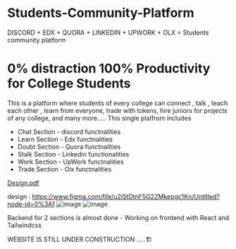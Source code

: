 # Students-Community-Platform

DISCORD + EDX + QUORA + LINKEDIN + UPWORK + OLX = Students community platform

# 0% distraction 100% Productivity for College Students


This is a platform where students of every college can connect , 
                                                       talk , 
                                                       teach each other , 
                                                       learn from everyone, 
                                                       trade with tokens, 
                                                       hire juniors for projects of any college,
                                                       and many more.....
This single platfrom includes
- Chat Section - discord functnalities
- Learn Section - Edx functnalities
- Doubt Section - Quora functnalities
- Stalk Section - Linkedin functionalities
- Work Section - UpWork functnalities
- Trade Section - Olx functnalities

[Design.pdf](https://github.com/AdarshVMore/Students-Community-Platform/files/9447004/Design.pdf)

design : https://www.figma.com/file/u2iStDtnF5G2ZMkepgc1Kn/Untitled?node-id=0%3A1
![image](https://user-images.githubusercontent.com/103880462/198850018-109fac95-ba58-4a77-b34c-56d110f51222.png)
![image](https://user-images.githubusercontent.com/103880462/198850037-b8e57302-25ca-4d12-a4ba-607776232aaf.png)


Backend for 2 sections is almost done - Working on frontend with React and Tailwindcss





WEBSITE IS STILL UNDER CONSTRUCTION .....🏗️
